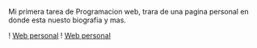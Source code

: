 Mi primera tarea de Programacion web, trara de una pagina personal en donde esta nuesto biografia y mas.

! [Web personal](index.html)
! [Web personal](index.css)
